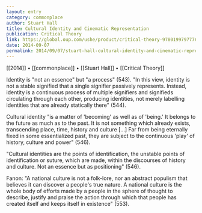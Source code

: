 ```yaml
---
layout: entry
category: commonplace
author: Stuart Hall
title: Cultural Identity and Cinematic Representation
publication: Critical Theory
link: https://global.oup.com/ushe/product/critical-theory-9780199797776
date: 2014-09-07
permalink: 2014/09/07/stuart-hall-cultural-identity-and-cinematic-representation
---
```


[[2014]] • [[commonplace]] • [[Stuart Hall]] • [[Critical Theory]]

Identity is "not an essence" but "a process" (543). "In this view, identity is not a stable signified that a single signifier passively represents. Instead, identity is a continuous process of multiple signifiers and signifieds circulating through each other, producing identities, not merely labelling identities that are already statically there" (544).

Cultural identity "is a matter of 'becoming' as well as of 'being.' It belongs to the future as much as to the past. It is not something which already exists, transcending place, time, history and culture [...] Far from being eternally fixed in some essentialized past, they are subject to the continuous 'play' of history, culture and power" (546).

"Cultural identities are the points of identification, the unstable points of identification or suture, which are made, within the discourses of history and culture. Not an essence but as positioning" (546).

Fanon: "A national culture is not a folk-lore, nor an abstract populism that believes it can discover a people's true nature. A national culture is the whole body of efforts made by a people in the sphere of thought to describe, justify and praise the action through which that people has created itself and keeps itself in existence" (553).
